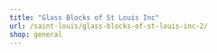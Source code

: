 ```yaml
---
title: "Glass Blocks of St Louis Inc"
url: /saint-louis/glass-blocks-of-st-louis-inc-2/
shop: general
---
```

